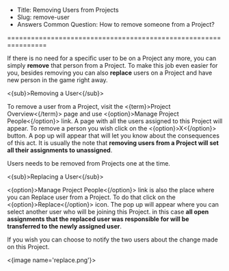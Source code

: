 * Title: Removing Users from Projects
* Slug: remove-user
* Answers Common Question: How to remove someone from a Project?

================================================================

If there is no need for a specific user to be on a Project any more, you can simply **remove** that person from a Project. To make this job even easier for you, besides removing you can also **replace** users on a Project and have new person in the game right away.

<{sub}>Removing a User<{/sub}>

To remove a user from a Project, visit the <{term}>Project Overview<{/term}> page and use <{option}>Manage Project People<{/option}> link. A page with all the users assigned to this Project will appear. To remove a person you wish click on the <{option}>X<{/option}> button. A pop up will appear that will let you know about the consequences of this act. It is usually the note that **removing users from a Project will set all their assignments to unassigned**.

Users needs to be removed from Projects one at the time.

<{sub}>Replacing a User<{/sub}>

<{option}>Manage Project People<{/option}> link is also the place where you can Replace user from a Project. To do that click on the <{option}>Replace<{/option}> icon. The pop up will appear where you can select another user who will be joining this Project. in this case **all open assignments that the replaced user was responsible for will be transferred to the newly assigned user**. 

If you wish you can choose to notify the two users about the change made on this Project.

<{image name='replace.png'}>